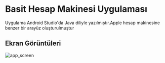 
# Basit Hesap Makinesi Uygulaması 

Uygulama Android Studio'da Java diliyle yazılmıştır.Apple hesap makinesine benzer bir arayüz oluşturulmuştur

## Ekran Görüntüleri

  ![app_screen](https://github.com/zaylmzdr/android-studio-basic-calculator/assets/117684749/836acc15-2f8e-413f-9b1e-145e90e14253)
